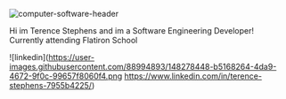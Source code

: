 ![computer-software-header](https://user-images.githubusercontent.com/88994893/148278149-886ab63b-69cf-46a9-8fde-134b8353ab83.jpg)




Hi im Terence Stephens and im a  Software Engineering Developer!\
Currently attending Flatiron School

![linkedin](https://user-images.githubusercontent.com/88994893/148278448-b5168264-4da9-4672-9f0c-99657f8060f4.png https://www.linkedin.com/in/terence-stephens-7955b4225/)
